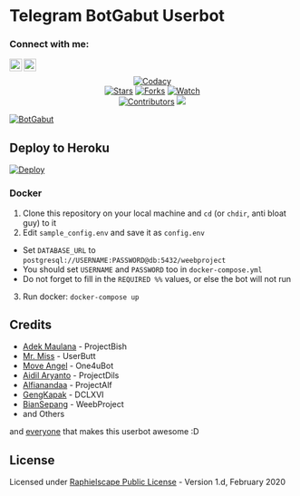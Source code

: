 # Telegram BotGabut Userbot


### Connect with me:
[<img align="left" alt="Ihsan | Instagram" width="22px" src="https://cdn.jsdelivr.net/npm/simple-icons@v3/icons/instagram.svg" />][instagram]
[<img align="left" alt="Ihsan | Telegram" width="22px" src="https://cdn.jsdelivr.net/npm/simple-icons@v3/icons/telegram.svg" />][telegram]
<br />


[instagram]: https://instagram.com/ihsan_rxymx
[telegram]: https://t.me/RxyMX

<p align="center">
    <a href="https://app.codacy.com/gh/UserLazy/BotGabut/dashboard"> <img src="https://img.shields.io/codacy/grade/a723cb464d5a4d25be3152b5d71de82d?color=blue&logo=codacy&style=flat-square" alt="Codacy" /></a><br>
    <a href="https://github.com/UserLazy/BotGabut/stargazers"> <img src="https://img.shields.io/github/stars/UserLazy/BotGabut?logo=github&style=flat-square" alt="Stars" /></a>
    <a href="https://github.com/UserLazy/BotGabut/network/members"> <img src="https://img.shields.io/github/forks/UserLazy/BotGabut?logo=github&style=flat-square" alt="Forks" /></a>
    <a href="https://github.com/UserLazy/BotGabut/watchers"> <img src="https://img.shields.io/github/watchers/UserLazy/BotGabut?logo=github&style=flat-square" alt="Watch" /></a><br>
    <a href="https://github.com/UserLazy/BotGabut/graphs/contributors"> <img src="https://img.shields.io/github/contributors/UserLazy/BotGabut?color=blue&style=flat-square" alt="Contributors" /></a>
    <a href="https://pypi.org/project/Telethon/"> <img src="https://img.shields.io/pypi/v/telethon?label=telethon&logo=pypi&logoColor=white&style=flat-square" /></a>
</p>

[![BotGabut](https://telegra.ph/file/b056b34cfbf62a51a72bd.jpg)](https://t.me/animechanelindo)


## Deploy to Heroku

[![Deploy](https://www.herokucdn.com/deploy/button.svg)](https://heroku.com/deploy?template=https://github.com/UserLazy/BotGabut)

### Docker
1. Clone this repository on your local machine and `cd` (or `chdir`, anti bloat guy) to it
2. Edit `sample_config.env` and save it as `config.env`
  - Set `DATABASE_URL` to `postgresql://USERNAME:PASSWORD@db:5432/weebproject`
  - You should set `USERNAME` and `PASSWORD` too in `docker-compose.yml`
  - Do not forget to fill in the `REQUIRED %%` values, or else the bot will not run
3. Run docker: `docker-compose up`

## Credits
* [Adek Maulana](https://github.com/adekmaulana) - ProjectBish
* [Mr. Miss](https://github.com/keselekpermen69) - UserButt
* [Move Angel](https://github.com/MoveAngel) - One4uBot
* [Aidil Aryanto](https://github.com/aidilaryanto) - ProjectDils
* [Alfianandaa](https://github.com/alfianandaa) - ProjectAlf
* [GengKapak](https://github.com/GengKapak) - DCLXVI
* [BianSepang](https://github.com/BianSepang) - WeebProject
* and Others

and [everyone](https://github.com/UserLazy/BotGabut/graphs/contributors) that makes this userbot awesome :D

## License
Licensed under [Raphielscape Public License](https://github.com/UserLazy/BotGabut/blob/master/LICENSE) - Version 1.d, February 2020
